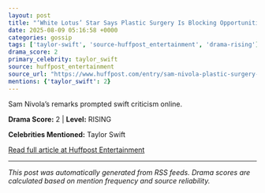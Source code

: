 ```yaml
---
layout: post
title: "‘White Lotus’ Star Says Plastic Surgery Is Blocking Opportunities For Young Actors"""
date: 2025-08-09 05:16:58 +0000
categories: gossip
tags: ['taylor-swift', 'source-huffpost_entertainment', 'drama-rising']
drama_score: 2
primary_celebrity: taylor_swift
source: huffpost_entertainment
source_url: "https://www.huffpost.com/entry/sam-nivola-plastic-surgery-comments_n_68962d59e4b08e96b62fd689"""
mentions: {'taylor_swift': 2}
---
```


Sam Nivola’s remarks prompted swift criticism online.

**Drama Score:** 2 | **Level:** RISING

**Celebrities Mentioned:** Taylor Swift

[Read full article at Huffpost Entertainment](https://www.huffpost.com/entry/sam-nivola-plastic-surgery-comments_n_68962d59e4b08e96b62fd689)

---
*This post was automatically generated from RSS feeds. Drama scores are calculated based on mention frequency and source reliability.*
